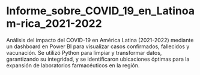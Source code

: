 # Informe_sobre_COVID_19_en_Latinoam-rica_2021-2022
Análisis del impacto del COVID-19 en América Latina (2021-2022) mediante un dashboard en Power BI para visualizar casos confirmados, fallecidos y vacunación. Se utilizó Python para limpiar y transformar datos, garantizando su integridad, y se identificaron ubicaciones óptimas para la expansión de laboratorios farmacéuticos en la región.
